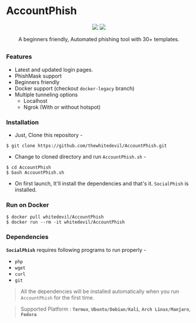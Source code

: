 # AccountPhish
<!-- AccountPhish -->


<p align="center">
  <img src="https://img.shields.io/badge/Version-2.1-green?style=for-the-badge">
  <img src="https://img.shields.io/github/license/whitedevil/AccountPhish?style=for-the-badge">

<p align="center">A beginners friendly, Automated phishing tool with 30+ templates.</p>

##

### Features

- Latest and updated login pages.
- PhishMask support 
- Beginners friendly
- Docker support (checkout `docker-legacy` branch)
- Multiple tunneling options
  - Localhost
  - Ngrok (With or without hotspot)


### Installation

- Just, Clone this repository -
```
$ git clone https://github.com/thewhitedevil/AccountPhish.git
```

- Change to cloned directory and run `AccountPhish.sh` -
```
$ cd AccountPhish
$ bash AccountPhish.sh
```

- On first launch, It'll install the dependencies and that's it. `SocialPhish` is installed.

### Run on Docker
```
$ docker pull whitedevil/AccountPhish
$ docker run --rm -it whitedevil/AccountPhish
```

### Dependencies

**`SocialPhish`** requires following programs to run properly - 
- `php`
- `wget`
- `curl`
- `git`

> All the dependencies will be installed automatically when you run `AccountPhish` for the first time.

> Supported Platform : **`Termux`**, **`Ubuntu/Debian/Kali`**, **`Arch Linux/Manjaro`**, **`Fedora`**
